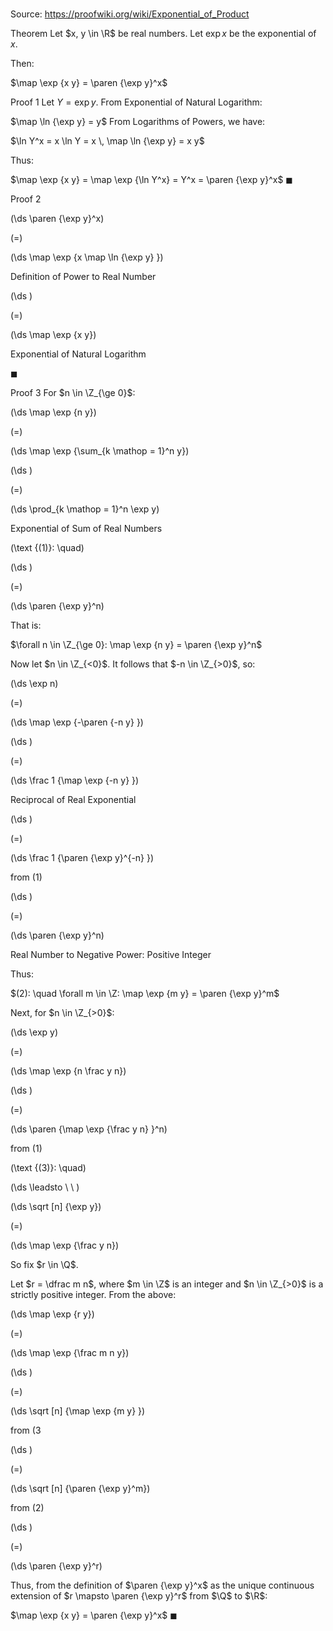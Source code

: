 # 

Source: https://proofwiki.org/wiki/Exponential_of_Product



Theorem
Let $x, y \in \R$ be real numbers.
Let $\exp x$ be the exponential of $x$.

Then:

$\map \exp {x y} = \paren {\exp y}^x$


Proof 1
Let $Y = \exp y$.
From Exponential of Natural Logarithm:

$\map \ln {\exp y} = y$
From Logarithms of Powers, we have:

$\ln Y^x = x \ln Y = x \, \map \ln {\exp y} = x y$

Thus:

$\map \exp {x y} = \map \exp {\ln Y^x} = Y^x = \paren {\exp y}^x$
$\blacksquare$


Proof 2













\(\ds \paren {\exp y}^x\)

\(=\)







\(\ds \map \exp {x \map \ln {\exp y} }\)





Definition of Power to Real Number














\(\ds \)

\(=\)







\(\ds \map \exp {x y}\)





Exponential of Natural Logarithm



$\blacksquare$


Proof 3
For $n \in \Z_{\ge 0}$:














\(\ds \map \exp {n y}\)

\(=\)







\(\ds \map \exp {\sum_{k \mathop = 1}^n y}\)




















\(\ds \)

\(=\)







\(\ds \prod_{k \mathop = 1}^n \exp y\)





Exponential of Sum of Real Numbers




\(\text {(1)}: \quad\)









\(\ds \)

\(=\)







\(\ds \paren {\exp y}^n\)










That is:

$\forall n \in \Z_{\ge 0}: \map \exp {n y} = \paren {\exp y}^n$

Now let $n \in \Z_{<0}$.
It follows that $-n \in \Z_{>0}$, so:














\(\ds \exp n\)

\(=\)







\(\ds \map \exp {-\paren {-n y} }\)




















\(\ds \)

\(=\)







\(\ds \frac 1 {\map \exp {-n y} }\)





Reciprocal of Real Exponential














\(\ds \)

\(=\)







\(\ds \frac 1 {\paren {\exp y}^{-n} }\)





from $(1)$














\(\ds \)

\(=\)







\(\ds \paren {\exp y}^n\)





Real Number to Negative Power: Positive Integer




Thus:

$(2): \quad \forall m \in \Z: \map \exp {m y} = \paren {\exp y}^m$

Next, for $n \in \Z_{>0}$:














\(\ds \exp y\)

\(=\)







\(\ds \map \exp {n \frac y n}\)




















\(\ds \)

\(=\)







\(\ds \paren {\map \exp {\frac y n} }^n\)





from $(1)$




\(\text {(3)}: \quad\)



\(\ds \leadsto \ \ \)





\(\ds \sqrt [n] {\exp y}\)

\(=\)







\(\ds \map \exp {\frac y n}\)









So fix $r \in \Q$.

Let $r = \dfrac m n$, where $m \in \Z$ is an integer and $n \in \Z_{>0}$ is a strictly positive integer.
From the above:














\(\ds \map \exp {r y}\)

\(=\)







\(\ds \map \exp {\frac m n y}\)




















\(\ds \)

\(=\)







\(\ds \sqrt [n] {\map \exp {m y} }\)





from $(3$














\(\ds \)

\(=\)







\(\ds \sqrt [n] {\paren {\exp y}^m}\)





from $(2)$














\(\ds \)

\(=\)







\(\ds \paren {\exp y}^r\)










Thus, from the definition of $\paren {\exp y}^x$ as the unique continuous extension of $r \mapsto \paren {\exp y}^r$ from $\Q$ to $\R$:

$\map \exp {x y} = \paren {\exp y}^x$
$\blacksquare$





